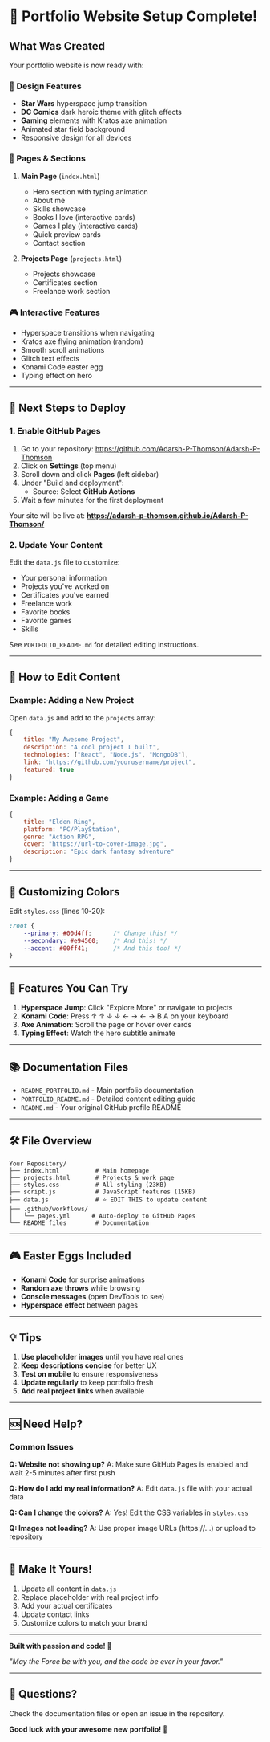 # 🎉 Portfolio Website Setup Complete!

## What Was Created

Your portfolio website is now ready with:

### 🎨 Design Features
- **Star Wars** hyperspace jump transition
- **DC Comics** dark heroic theme with glitch effects
- **Gaming** elements with Kratos axe animation
- Animated star field background
- Responsive design for all devices

### 📄 Pages & Sections
1. **Main Page** (`index.html`)
   - Hero section with typing animation
   - About me
   - Skills showcase
   - Books I love (interactive cards)
   - Games I play (interactive cards)
   - Quick preview cards
   - Contact section

2. **Projects Page** (`projects.html`)
   - Projects showcase
   - Certificates section
   - Freelance work section

### 🎮 Interactive Features
- Hyperspace transitions when navigating
- Kratos axe flying animation (random)
- Smooth scroll animations
- Glitch text effects
- Konami Code easter egg
- Typing effect on hero

---

## 🚀 Next Steps to Deploy

### 1. Enable GitHub Pages

1. Go to your repository: https://github.com/Adarsh-P-Thomson/Adarsh-P-Thomson
2. Click on **Settings** (top menu)
3. Scroll down and click **Pages** (left sidebar)
4. Under "Build and deployment":
   - Source: Select **GitHub Actions**
5. Wait a few minutes for the first deployment

Your site will be live at:
**https://adarsh-p-thomson.github.io/Adarsh-P-Thomson/**

### 2. Update Your Content

Edit the `data.js` file to customize:
- Your personal information
- Projects you've worked on
- Certificates you've earned
- Freelance work
- Favorite books
- Favorite games
- Skills

See `PORTFOLIO_README.md` for detailed editing instructions.

---

## 📝 How to Edit Content

### Example: Adding a New Project

Open `data.js` and add to the `projects` array:

```javascript
{
    title: "My Awesome Project",
    description: "A cool project I built",
    technologies: ["React", "Node.js", "MongoDB"],
    link: "https://github.com/yourusername/project",
    featured: true
}
```

### Example: Adding a Game

```javascript
{
    title: "Elden Ring",
    platform: "PC/PlayStation",
    genre: "Action RPG",
    cover: "https://url-to-cover-image.jpg",
    description: "Epic dark fantasy adventure"
}
```

---

## 🎨 Customizing Colors

Edit `styles.css` (lines 10-20):

```css
:root {
    --primary: #00d4ff;      /* Change this! */
    --secondary: #e94560;    /* And this! */
    --accent: #00ff41;       /* And this too! */
}
```

---

## 🎯 Features You Can Try

1. **Hyperspace Jump**: Click "Explore More" or navigate to projects
2. **Konami Code**: Press ↑ ↑ ↓ ↓ ← → ← → B A on your keyboard
3. **Axe Animation**: Scroll the page or hover over cards
4. **Typing Effect**: Watch the hero subtitle animate

---

## 📚 Documentation Files

- `README_PORTFOLIO.md` - Main portfolio documentation
- `PORTFOLIO_README.md` - Detailed content editing guide
- `README.md` - Your original GitHub profile README

---

## 🛠️ File Overview

```
Your Repository/
├── index.html          # Main homepage
├── projects.html       # Projects & work page  
├── styles.css          # All styling (23KB)
├── script.js           # JavaScript features (15KB)
├── data.js             # ⭐ EDIT THIS to update content
├── .github/workflows/
│   └── pages.yml      # Auto-deploy to GitHub Pages
└── README files        # Documentation
```

---

## 🎮 Easter Eggs Included

- **Konami Code** for surprise animations
- **Random axe throws** while browsing
- **Console messages** (open DevTools to see)
- **Hyperspace effect** between pages

---

## 💡 Tips

1. **Use placeholder images** until you have real ones
2. **Keep descriptions concise** for better UX
3. **Test on mobile** to ensure responsiveness
4. **Update regularly** to keep portfolio fresh
5. **Add real project links** when available

---

## 🆘 Need Help?

### Common Issues

**Q: Website not showing up?**
A: Make sure GitHub Pages is enabled and wait 2-5 minutes after first push

**Q: How do I add my real information?**
A: Edit `data.js` file with your actual data

**Q: Can I change the colors?**
A: Yes! Edit the CSS variables in `styles.css`

**Q: Images not loading?**
A: Use proper image URLs (https://...) or upload to repository

---

## 🌟 Make It Yours!

1. Update all content in `data.js`
2. Replace placeholder with real project info
3. Add your actual certificates
4. Update contact links
5. Customize colors to match your brand

---

**Built with passion and code! 🚀**

*"May the Force be with you, and the code be ever in your favor."*

---

## 📧 Questions?

Check the documentation files or open an issue in the repository.

**Good luck with your awesome new portfolio! 🎉**
